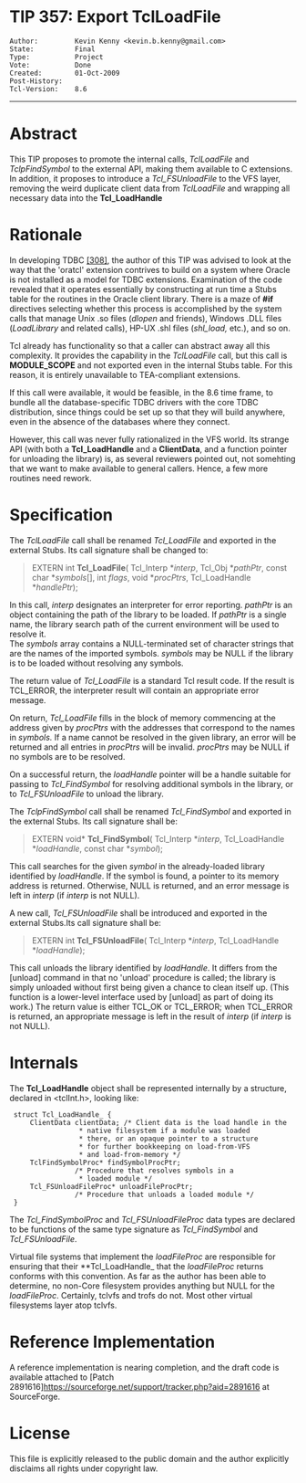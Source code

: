 # TIP 357: Export TclLoadFile
	Author:         Kevin Kenny <kevin.b.kenny@gmail.com>
	State:          Final
	Type:           Project
	Vote:           Done
	Created:        01-Oct-2009
	Post-History:   
	Tcl-Version:    8.6
-----

# Abstract

This TIP proposes to promote the internal calls, _TclLoadFile_ and
_TclpFindSymbol_ to the
external API, making them available to C extensions. In addition, it
proposes to introduce a _Tcl\_FSUnloadFile_ to the VFS layer, removing
the weird duplicate client data from _TclLoadFile_ and wrapping all
necessary data into the **Tcl\_LoadHandle**

# Rationale

In developing TDBC [[308]](308.md), the author of this TIP was advised to look at the
way that the 'oratcl' extension contrives to build on a system where
Oracle is not installed as a model for TDBC extensions.  Examination
of the code revealed that it operates essentially by constructing at
run time a Stubs table for the routines in the Oracle client
library. There is a maze of **\#if** directives selecting whether
this process is accomplished by the system calls that manage Unix .so
files \(_dlopen_ and friends\), Windows .DLL files \(_LoadLibrary_ and
related calls\), HP-UX .shl files \(_shl\_load,_ etc.\), and so on.

Tcl already has functionality so that a caller can abstract away all
this complexity.  It provides the capability in the _TclLoadFile_
call, but this call is **MODULE\_SCOPE** and not exported even in the
internal Stubs table. For this reason, it is entirely unavailable to
TEA-compliant extensions.

If this call were available, it would be feasible, in the 8.6 time frame,
to bundle all the database-specific TDBC drivers with the core TDBC
distribution, since things could be set up so that they will build
anywhere, even in the absence of the databases where they connect.

However, this call was never fully rationalized in the VFS world. Its
strange API \(with both a **Tcl\_LoadHandle** and a **ClientData**,
and a function pointer for unloading the library\) is, as several reviewers
pointed out, not somehting that we want to make available to general callers.
Hence, a few more routines need rework.

# Specification

The _TclLoadFile_ call shall be renamed _Tcl\_LoadFile_ and exported
in the external Stubs.  Its call signature shall be changed to:

 > EXTERN int
   **Tcl\_LoadFile**\(
       Tcl\_Interp \*_interp_,
       Tcl\_Obj \*_pathPtr_,
       const char \*_symbols_[],
       int _flags_,
       void \*_procPtrs_,
       Tcl\_LoadHandle \*_handlePtr_\);

In this call, _interp_ designates an interpreter for error reporting.
_pathPtr_ is an object containing the path of the library to be loaded.
If _pathPtr_ is a single name, the library search path of the current
environment will be used to resolve it.  
The _symbols_ array  contains a NULL-terminated set of
character strings that are the names
of the imported symbols. _symbols_ may be NULL if the library is to be loaded without resolving any symbols.

The return value of _Tcl\_LoadFile_ is a standard Tcl result code. If the
result is TCL\_ERROR, the interpreter result will contain an appropriate
error message.

On return, _Tcl\_LoadFile_ fills in the block of memory commencing
at the address given by _procPtrs_ with the addresses
that correspond to the names in _symbols._ If a name cannot be
resolved in the given library, an error will be returned and all
entries in _procPtrs_ will be invalid. _procPtrs_ may be NULL
if no symbols are to be resolved.

On a successful return,
the _loadHandle_ pointer will be a handle suitable for
passing to _Tcl\_FindSymbol_ for resolving additional symbols in the
library, or to _Tcl\_FSUnloadFile_ to unload the library.

The _TclpFindSymbol_ call shall be renamed _Tcl\_FindSymbol_ and
exported in the external Stubs.  Its call signature shall be:

 > EXTERN void\*
   **Tcl\_FindSymbol**\(
       Tcl\_Interp \*_interp_,
       Tcl\_LoadHandle \*_loadHandle_,
       const char \*_symbol_\);

This call searches for the given _symbol_ in the already-loaded
library identified by _loadHandle_. If the symbol is found, a pointer
to its memory address is returned.  Otherwise, NULL is returned, and
an error message is left in _interp_ \(if _interp_ is not NULL\).

A new call, _Tcl\_FSUnloadFile_ shall be introduced and exported in
the external Stubs.Its call signature shall be:

 > EXTERN int
   **Tcl\_FSUnloadFile**\(
       Tcl\_Interp \*_interp_,
       Tcl\_LoadHandle \*_loadHandle_\);

This call unloads the library identified by _loadHandle_.  It differs
from the [unload] command in that no 'unload' procedure is called; the
library is simply unloaded without first being given a chance to clean
itself up. \(This function is a lower-level interface used by [unload]
as part of doing its work.\) The return value is either TCL\_OK or TCL\_ERROR;
when TCL\_ERROR is returned, an appropriate message is left in the
result of _interp_ \(if _interp_ is not NULL\).

# Internals

The **Tcl\_LoadHandle** object shall be represented internally by a
structure, declared in <tclInt.h>, looking like:

	 struct Tcl_LoadHandle_ {
	     ClientData clientData;	/* Client data is the load handle in the
	 				 * native filesystem if a module was loaded
	 				 * there, or an opaque pointer to a structure
	 				 * for further bookkeeping on load-from-VFS
	 				 * and load-from-memory */
	     TclFindSymbolProc* findSymbolProcPtr;
	 				/* Procedure that resolves symbols in a
	 				 * loaded module */
	     Tcl_FSUnloadFileProc* unloadFileProcPtr;
	 				/* Procedure that unloads a loaded module */
	 }

The _Tcl\_FindSymbolProc_ and _Tcl\_FSUnloadFileProc_ data types are
declared to be functions of the same type signature as _Tcl\_FindSymbol_
and _Tcl\_FSUnloadFile_.

Virtual file systems that implement the _loadFileProc_ are responsible
for ensuring that their **Tcl\_LoadHandle_ that the _loadFileProc_
returns conforms with this convention.  As far as the author has been
able to determine, no non-Core filesystem provides anything but NULL
for the _loadFileProc_. Certainly, tclvfs and trofs do not. Most other
virtual filesystems layer atop tclvfs.  

# Reference Implementation

A reference implementation is nearing completion, and the draft code is
available attached to [Patch 2891616]<https://sourceforge.net/support/tracker.php?aid=2891616>  at SourceForge.

# License

This file is explicitly released to the public domain and the author
explicitly disclaims all rights under copyright law.

